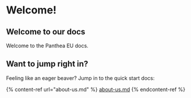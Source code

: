 # Welcome!

## Welcome to our docs

Welcome to the Panthea EU docs.

## Want to jump right in?

Feeling like an eager beaver? Jump in to the quick start docs:

{% content-ref url="about-us.md" %}
[about-us.md](about-us.md)
{% endcontent-ref %}

